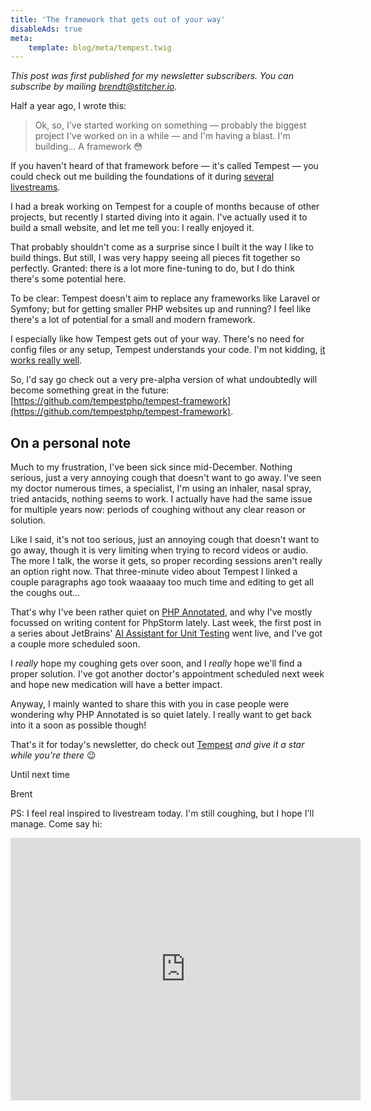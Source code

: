 ```yaml
---
title: 'The framework that gets out of your way'
disableAds: true
meta:
    template: blog/meta/tempest.twig
---
```


_This post was first published for my newsletter subscribers. You can subscribe by mailing [brendt@stitcher.io](mailto:brendt@stitcher.io)._

Half a year ago, I wrote this:

> Ok, so, I've started working on something — probably the biggest project I've worked on in a while — and I'm having a blast. I'm building… A framework 😳

If you haven't heard of that framework before — it's called Tempest — you could check out me building the foundations of it during [several livestreams](https://www.youtube.com/playlist?list=PL0bgkxUS9EaILnUL8Q4np6B3qxjQbE7PH).

I had a break working on Tempest for a couple of months because of other projects, but recently I started diving into it again. I've actually used it to build a small website, and let me tell you: I really enjoyed it.

That probably shouldn't come as a surprise since I built it the way I like to build things. But still, I was very happy seeing all pieces fit together so perfectly. Granted: there is a lot more fine-tuning to do, but I do think there's some potential here.

To be clear: Tempest doesn't aim to replace any frameworks like Laravel or Symfony; but for getting smaller PHP websites up and running? I feel like there's a lot of potential for a small and modern framework.

I especially like how Tempest gets out of your way. There's no need for config files or any setup, Tempest understands your code. I'm not kidding, [it works really well](https://twitter.com/brendt_gd/status/1757043283656667420).

So, I'd say go check out a very pre-alpha version of what undoubtedly will become something great in the future: [https://github.com/tempestphp/tempest-framework](https://github.com/tempestphp/tempest-framework).

## On a personal note

Much to my frustration, I've been sick since mid-December. Nothing serious, just a very annoying cough that doesn't want to go away. I've seen my doctor numerous times, a specialist, I'm using an inhaler, nasal spray, tried antacids, nothing seems to work. I actually have had the same issue for multiple years now: periods of coughing without any clear reason or solution.

Like I said, it's not too serious, just an annoying cough that doesn't want to go away, though it is very limiting when trying to record videos or audio. The more I talk, the worse it gets, so proper recording sessions aren't really an option right now. That three-minute video about Tempest I linked a couple paragraphs ago took waaaaay too much time and editing to get all the coughs out…

That's why I've been rather quiet on [PHP Annotated](https://www.youtube.com/@phpannotated), and why I've mostly focussed on writing content for PhpStorm lately. Last week, the first post in a series about JetBrains' [AI Assistant for Unit Testing](https://blog.jetbrains.com/phpstorm/2024/02/ai-for-php-how-to-automate-unit-testing-using-ai-assistant/) went live, and I've got a couple more scheduled soon.

I _really_ hope my coughing gets over soon, and I _really_ hope we'll find a proper solution. I've got another doctor's appointment scheduled next week and hope new medication will have a better impact.

Anyway, I mainly wanted to share this with you in case people were wondering why PHP Annotated is so quiet lately. I really want to get back into it a soon as possible though!

That's it for today's newsletter, do check out [Tempest](https://github.com/tempestphp/tempest-framework) _and give it a star while you're there_ 😉

Until next time

Brent

PS: I feel real inspired to livestream today. I'm still coughing, but I hope I'll manage. Come say hi:

<iframe width="560" height="420" src="https://www.youtube.com/embed/Hf09ZCY9-8I" title="YouTube video player" frameborder="0" allow="accelerometer; autoplay; clipboard-write; encrypted-media; gyroscope; picture-in-picture" allowfullscreen></iframe>